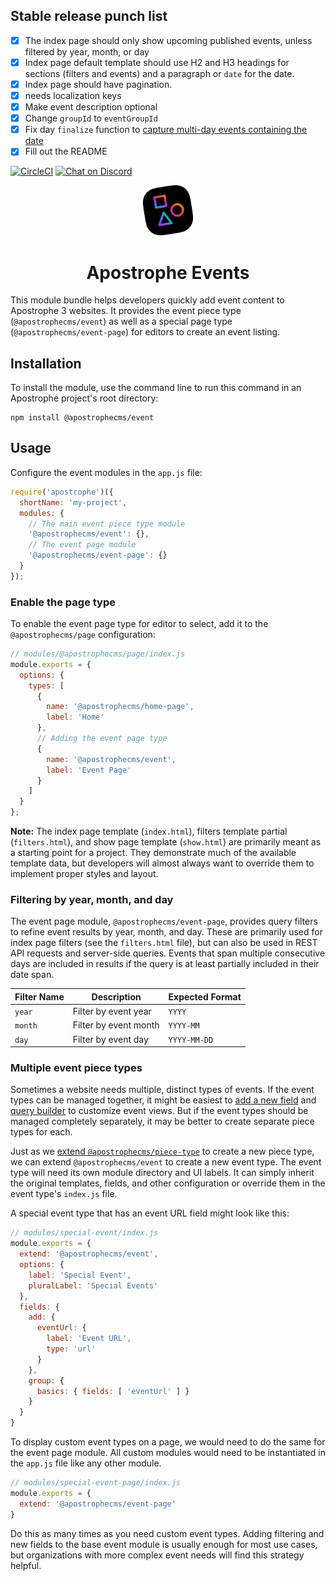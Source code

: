 ## Stable release punch list
- [x] The index page should only show upcoming published events, unless filtered by year, month, or day
- [x] Index page default template should use H2 and H3 headings for sections (filters and events) and a paragraph or `date` for the date.
- [x] Index page should have pagination.
- [x] needs localization keys
- [x] Make event description optional
- [x] Change `groupId` to `eventGroupId`
- [x] Fix day `finalize` function to [capture multi-day events containing the date](https://github.com/apostrophecms/event/pull/4/files#r758619825)
- [x] Fill out the README

[![CircleCI](https://circleci.com/gh/apostrophecms/event/tree/master.svg?style=svg)](https://circleci.com/gh/apostrophecms/event/tree/master)
[![Chat on Discord](https://img.shields.io/discord/517772094482677790.svg)](https://chat.apostrophecms.org)

<p align="center">
  <a href="https://github.com/apostrophecms/event">
    <!-- TODO:  -->
    <img src="https://raw.githubusercontent.com/apostrophecms/apostrophe/main/logo.svg" alt="ApostropheCMS logo" width="80" height="80">
  </a>

  <h1 align="center">Apostrophe Events</h1>
</p>

This module bundle helps developers quickly add event content to Apostrophe 3 websites. It provides the event piece type (`@apostrophecms/event`) as well as a special page type (`@apostrophecms/event-page`) for editors to create an event listing.

## Installation

To install the module, use the command line to run this command in an Apostrophe project's root directory:

```
npm install @apostrophecms/event
```

## Usage

Configure the event modules in the `app.js` file:

```javascript
require('apostrophe')({
  shortName: 'my-project',
  modules: {
    // The main event piece type module
    '@apostrophecms/event': {},
    // The event page module
    '@apostrophecms/event-page': {}
  }
});
```

### Enable the page type

To enable the event page type for editor to select, add it to the `@apostrophecms/page` configuration:

```javascript
// modules/@apostrophecms/page/index.js
module.exports = {
  options: {
    types: [
      {
        name: '@apostrophecms/home-page',
        label: 'Home'
      },
      // Adding the event page type
      {
        name: '@apostrophecms/event',
        label: 'Event Page'
      }
    ]
  }
};
```

**Note:** The index page template (`index.html`), filters template partial (`filters.html`), and show page template (`show.html`) are primarily meant as a starting point for a project. They demonstrate much of the available template data, but developers will almost always want to override them to implement proper styles and layout.

### Filtering by year, month, and day

The event page module, `@apostrophecms/event-page`, provides query filters to refine event results by year, month, and day. These are primarily used for index page filters (see the `filters.html` file), but can also be used in REST API requests and server-side queries. Events that span multiple consecutive days are included in results if the query is at least partially included in their date span.

| Filter Name | Description | Expected Format |
|-------------|-------------|-----------------|
| `year` | Filter by event year | `YYYY` |
| `month` | Filter by event month | `YYYY-MM` |
| `day` | Filter by event day | `YYYY-MM-DD` |

### Multiple event piece types

Sometimes a website needs multiple, distinct types of events. If the event types can be managed together, it might be easiest to [add a new field](https://v3.docs.apostrophecms.org/guide/content-schema.html#using-existing-field-groups) and [query builder](https://v3.docs.apostrophecms.org/reference/module-api/module-overview.html#queries-self-query) to customize event views. But if the event types should be managed completely separately, it may be better to create separate  piece types for each.

Just as we [extend `@apostrophecms/piece-type`](https://v3.docs.apostrophecms.org/guide/pieces.html#creating-a-piece-type) to create a new piece type, we can extend `@apostrophecms/event` to create a new event type. The event type will need its own module directory and UI labels. It can simply inherit the original templates, fields, and other configuration or override them in the event type's `index.js` file.

A special event type that has an event URL field might look like this:

```javascript
// modules/special-event/index.js
module.exports = {
  extend: '@apostrophecms/event',
  options: {
    label: 'Special Event',
    pluralLabel: 'Special Events'
  },
  fields: {
    add: {
      eventUrl: {
        label: 'Event URL',
        type: 'url'
      }
    },
    group: {
      basics: { fields: [ 'eventUrl' ] }
    }
  }
}
```

To display custom event types on a page, we would need to do the same for the event page module. All custom modules would need to be instantiated in the `app.js` file like any other module.

```javascript
// modules/special-event-page/index.js
module.exports = {
  extend: '@apostrophecms/event-page'
}
```

Do this as many times as you need custom event types. Adding filtering and new fields to the base event module is usually enough for most use cases, but organizations with more complex event needs will find this strategy helpful.